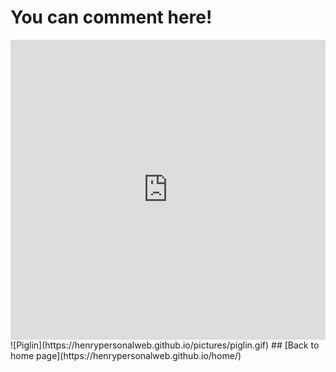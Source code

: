 # You can comment here!

<iframe width="640px" height="480px" src="https://forms.office.com/pages/responsepage.aspx?id=DQSIkWdsW0yxEjajBLZtrQAAAAAAAAAAAAN__ki2FgdUNTVUNU9WRDJCUDJVNjIyVUtQTU9aRTBJUi4u" frameborder="0" marginwidth="0" marginheight="0" style="border: none; max-width:100%; max-height:100vh" allowfullscreen webkitallowfullscreen mozallowfullscreen msallowfullscreen>Loading...</iframe>
![Piglin](https://henrypersonalweb.github.io/pictures/piglin.gif)
## [Back to home page](https://henrypersonalweb.github.io/home/)